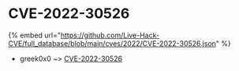 # CVE-2022-30526
{% embed url="https://github.com/Live-Hack-CVE/full_database/blob/main/cves/2022/CVE-2022-30526.json" %}

* greek0x0 ~> [CVE-2022-30526](https://www.alice-snow.ru/2022/database/cve-2022-30526/cve-2022-30526-greek0x0)